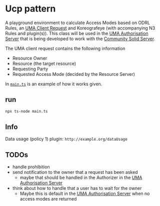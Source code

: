# Ucp pattern

A playground environment to calculate Access Modes based on ODRL Rules, an [UMA Client Request](https://docs.kantarainitiative.org/uma/wg/rec-oauth-uma-grant-2.0.html#rfc.section.3.3.1) and Koreografeye (with accompanying N3 Rules and plugin(s)).
This class will be used in the [UMA Authorisation Server](https://github.com/woutslabbinck/uma/packages/uma) that is being developed to work with the [Community Solid Server](https://github.com/CommunitySolidServer/CommunitySolidServer).

The UMA client request contains the following information
* Resource Owner
* Resource (the target resource)
* Requesting Party
* Requested Access Mode (decided by the Resource Server)

In [`main.ts`](./main.ts) is an example of how it works given.

## run

```sh
npx ts-node main.ts
```

## Info

Data usage (policy 1) plugin: `http://example.org/dataUsage`

## TODOs

* handle prohibition
* send notification to the owner that a request has been asked
  * maybe that should be handled in the Authorizer in the [UMA Authorisation Server](https://github.com/woutslabbinck/uma/packages/uma)
* think about how to handle that a user has to wait for the owner
  * Maybe this is default in the [UMA Authorisation Server](https://github.com/woutslabbinck/uma/packages/uma) when no access modes are returned